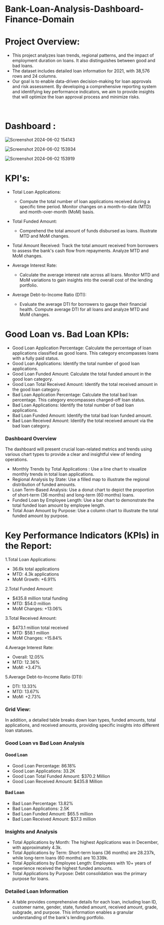 # Bank-Loan-Analysis-Dashboard-Finance-Domain


# Project Overview:
- This project analyzes loan trends, regional patterns, and the impact of employment duration on loans. It also distinguishes between good and bad loans. 
- The dataset includes detailed loan information for 2021, with 38,576 rows and 24 columns.
- Our goal is to enable data-driven decision-making for loan approvals and risk assessment. By developing a comprehensive reporting system and identifying key performance indicators, we aim to provide insights that will optimize the loan approval process and minimize risks.


<br>

# Dashboard :
![Screenshot 2024-06-02 154143](https://github.com/Manish7272/Bank-Loan-Analysis----Power-Bi-Dashboard----Finance-Domain/assets/71213166/81e09b93-1d92-4c7b-8a4e-3812d05dbc9d)

![Screenshot 2024-06-02 153934](https://github.com/Manish7272/Bank-Loan-Analysis----Power-Bi-Dashboard----Finance-Domain/assets/71213166/51f77ddc-1bed-46b3-bc91-35f3cbfc5e7a)

![Screenshot 2024-06-02 153919](https://github.com/Manish7272/Bank-Loan-Analysis----Power-Bi-Dashboard----Finance-Domain/assets/71213166/3f1b0497-4d97-4eb7-8b0e-d1d652a8efa0)



# KPI's:
- Total Loan Applications:
  - Compute the total number of loan applications received during a specific time period. Monitor changes on a month-to-date (MTD) and month-over-month (MoM) basis.

- Total Funded Amount:
  - Comprehend the total amount of funds disbursed as loans. Illustrate MTD and MoM changes.

- Total Amount Received: Track the total amount received from borrowers to assess the bank's cash flow from repayments. Analyze MTD and MoM changes.

- Average Interest Rate:
  - Calculate the average interest rate across all loans. Monitor MTD and MoM variations to gain insights into the overall cost of the lending portfolio.

- Average Debt-to-Income Ratio (DTI):
  - Evaluate the average DTI for borrowers to gauge their financial health. Compute average DTI for all loans and analyze MTD and MoM changes.

  
# Good Loan vs. Bad Loan KPIs:
- Good Loan Application Percentage: Calculate the percentage of loan applications classified as good loans. This category encompasses loans with a fully paid status.
- Good Loan Applications: Identify the total number of good loan applications.
- Good Loan Funded Amount: Calculate the total funded amount in the good loan category.
- Good Loan Total Received Amount: Identify the total received amount in the good loan category.
- Bad Loan Application Percentage: Calculate the total bad loan percentage. This category encompasses charged-off loan status.
- Bad Loan Applications: Identify the total number of bad loan applications.
- Bad Loan Funded Amount: Identify the total bad loan funded amount.
- Bad Loan Received Amount: Identify the total received amount via the bad loan category.


### Dashboard Overview 
The dashboard will present crucial loan-related metrics and trends using various chart types to provide a clear and insightful view of lending operations.

- Monthly Trends by Total Applications : Use a line chart to visualize monthly trends in total loan applications.
- Regional Analysis by State: Use a filled map to illustrate the regional distribution of funded amounts.
- Loan Term-Based Analysis: Use a donut chart to depict the proportion of short-term (36 months) and long-term (60 months) loans.
- Funded Loan by Employee Length: Use a bar chart to demonstrate the total funded loan amount by employee length.
- Total Aoan Amount by Purpose: Use a column chart to illustrate the total funded amount by purpose.


# Key Performance Indicators (KPIs) in the Report:
1.Total Loan Applications:
  - 36.6k total applications
  - MTD: 4.3k applications
  - MoM Growth: +6.91%
  
2.Total Funded Amount:
  - $435.8 million total funding
  - MTD: $54.0 million
  - MoM Changes: +13.06%
  
3.Total Received Amount:
  - $473.1 million total received
  - MTD: $58.1 million
  - MoM Changes: +15.84%

4.Average Interest Rate:
  - Overall: 12.05%
  - MTD: 12.36%
  - MoM: +3.47%

5.Average Debt-to-Income Ratio (DTI):
  - DTI: 13.33%
  - MTD: 13.67%
  - MoM: +2.73%

### Grid View:
In addition, a detailed table breaks down loan types, funded amounts, total applications, and received amounts, providing specific insights into different loan statuses.

### Good Loan vs Bad Loan Analysis
#### Good Loan
  - Good Loan Percentage: 86.18%
  - Good Loan Applications: 33.2K
  - Good Loan Total Funded Amount: $370.2 Million
  - Good Loan Received Amount: $435.8 Million

#### Bad Loan
  - Bad Loan Percentage: 13.82%
  - Bad Loan Applications: 2.5K
  - Bad Loan Funded Amount: $65.5 million
  - Bad Loan Received Amount: $37.3 million

### Insights and Analysis
- Total Applications by Month: The highest Applications was in December, with approximately 4.3k.
- Total Applications by Term: Short-term loans (36 months) are 28.237k, while long-term loans (60 months) are 10.339k.
- Total Applications by Employee Length: Employees with 10+ years of experience received the highest funded amounts.
- Total Applications by Purpose: Debt consolidation was the primary purpose for loans.

### Detailed Loan Information
- A table provides comprehensive details for each loan, including loan ID, customer name, gender, state, funded amount, received amount, grade, subgrade, and purpose. This information enables a granular understanding of the bank's lending portfolio.
